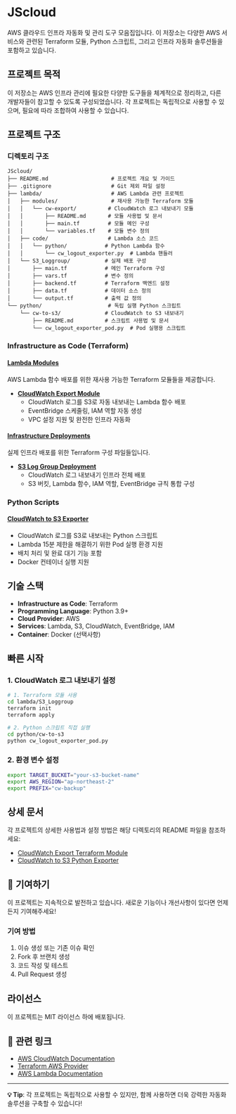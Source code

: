 # JScloud

AWS 클라우드 인프라 자동화 및 관리 도구 모음집입니다. 이 저장소는 다양한 AWS 서비스와 관련된 Terraform 모듈, Python 스크립트, 그리고 인프라 자동화 솔루션들을 포함하고 있습니다.

## 프로젝트 목적

이 저장소는 AWS 인프라 관리에 필요한 다양한 도구들을 체계적으로 정리하고, 다른 개발자들이 참고할 수 있도록 구성되었습니다. 각 프로젝트는 독립적으로 사용할 수 있으며, 필요에 따라 조합하여 사용할 수 있습니다.

## 프로젝트 구조

### 디렉토리 구조

```
JScloud/
├── README.md                    # 프로젝트 개요 및 가이드
├── .gitignore                   # Git 제외 파일 설정
├── lambda/                      # AWS Lambda 관련 프로젝트
│   ├── modules/                 # 재사용 가능한 Terraform 모듈
│   │   └── cw-export/          # CloudWatch 로그 내보내기 모듈
│   │       ├── README.md       # 모듈 사용법 및 문서
│   │       ├── main.tf         # 모듈 메인 구성
│   │       └── variables.tf    # 모듈 변수 정의
│   ├── code/                   # Lambda 소스 코드
│   │   └── python/            # Python Lambda 함수
│   │       └── cw_logout_exporter.py  # Lambda 핸들러
│   └── S3_Loggroup/           # 실제 배포 구성
│       ├── main.tf            # 메인 Terraform 구성
│       ├── vars.tf            # 변수 정의
│       ├── backend.tf         # Terraform 백엔드 설정
│       ├── data.tf            # 데이터 소스 정의
│       └── output.tf          # 출력 값 정의
└── python/                     # 독립 실행 Python 스크립트
    └── cw-to-s3/              # CloudWatch to S3 내보내기
        ├── README.md          # 스크립트 사용법 및 문서
        └── cw_logout_exporter_pod.py  # Pod 실행용 스크립트
```

### Infrastructure as Code (Terraform)

#### [Lambda Modules](./lambda/modules/)
AWS Lambda 함수 배포를 위한 재사용 가능한 Terraform 모듈들을 제공합니다.

- **[CloudWatch Export Module](./lambda/modules/cw-export/README.md)**
  - CloudWatch 로그를 S3로 자동 내보내는 Lambda 함수 배포
  - EventBridge 스케줄링, IAM 역할 자동 생성
  - VPC 설정 지원 및 완전한 인프라 자동화

#### [Infrastructure Deployments](./lambda/)
실제 인프라 배포를 위한 Terraform 구성 파일들입니다.

- **[S3 Log Group Deployment](./lambda/S3_Loggroup/)**
  - CloudWatch 로그 내보내기 인프라 전체 배포
  - S3 버킷, Lambda 함수, IAM 역할, EventBridge 규칙 통합 구성

### Python Scripts

#### [CloudWatch to S3 Exporter](./python/cw-to-s3/README.md)
- CloudWatch 로그를 S3로 내보내는 Python 스크립트
- Lambda 15분 제한을 해결하기 위한 Pod 실행 환경 지원
- 배치 처리 및 완료 대기 기능 포함
- Docker 컨테이너 실행 지원

## 기술 스택

- **Infrastructure as Code**: Terraform
- **Programming Language**: Python 3.9+
- **Cloud Provider**: AWS
- **Services**: Lambda, S3, CloudWatch, EventBridge, IAM
- **Container**: Docker (선택사항)

## 빠른 시작

### 1. CloudWatch 로그 내보내기 설정

```bash
# 1. Terraform 모듈 사용
cd lambda/S3_Loggroup
terraform init
terraform apply

# 2. Python 스크립트 직접 실행
cd python/cw-to-s3
python cw_logout_exporter_pod.py
```

### 2. 환경 변수 설정

```bash
export TARGET_BUCKET="your-s3-bucket-name"
export AWS_REGION="ap-northeast-2"
export PREFIX="cw-backup"
```

## 상세 문서

각 프로젝트의 상세한 사용법과 설정 방법은 해당 디렉토리의 README 파일을 참조하세요:

- [CloudWatch Export Terraform Module](./lambda/modules/cw-export/README.md)
- [CloudWatch to S3 Python Exporter](./python/cw-to-s3/README.md)

## 🤝 기여하기

이 프로젝트는 지속적으로 발전하고 있습니다. 새로운 기능이나 개선사항이 있다면 언제든지 기여해주세요!

### 기여 방법
1. 이슈 생성 또는 기존 이슈 확인
2. Fork 후 브랜치 생성
3. 코드 작성 및 테스트
4. Pull Request 생성

## 라이선스

이 프로젝트는 MIT 라이선스 하에 배포됩니다.

## 🔗 관련 링크

- [AWS CloudWatch Documentation](https://docs.aws.amazon.com/cloudwatch/)
- [Terraform AWS Provider](https://registry.terraform.io/providers/hashicorp/aws/latest/docs)
- [AWS Lambda Documentation](https://docs.aws.amazon.com/lambda/)

---

**💡 Tip**: 각 프로젝트는 독립적으로 사용할 수 있지만, 함께 사용하면 더욱 강력한 자동화 솔루션을 구축할 수 있습니다!